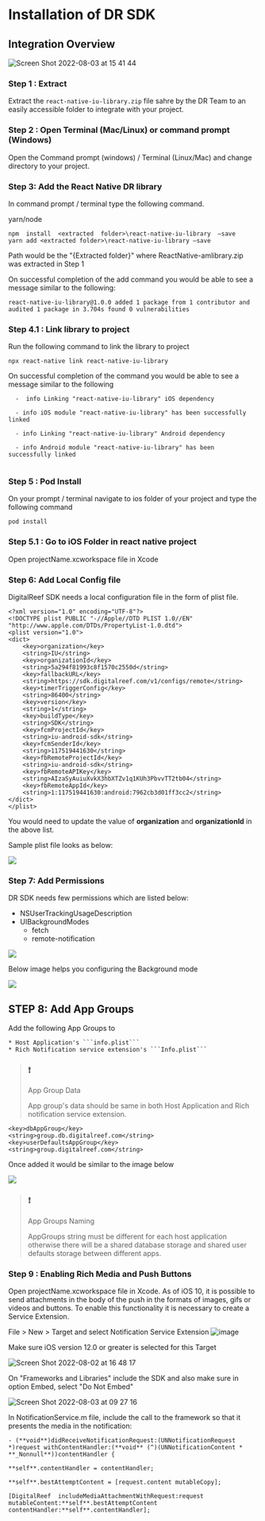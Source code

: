 # **Installation of DR SDK**

[](https://developers.digitalreef.com/docs/integration-of-dr-ios-react-native-sdk#installation-of-dr-sdk)
## Integration Overview 
![Screen Shot 2022-08-03 at 15 41 44](https://user-images.githubusercontent.com/95364508/182685046-3fa9dfed-070a-4423-aa2f-45b3bba09157.png)

### Step 1 : Extract

[](https://developers.digitalreef.com/docs/integration-of-dr-ios-react-native-sdk#step-1--extract)

Extract the  `react-native-iu-library.zip`  file sahre by the DR Team to an easily accessible folder to integrate with your project.

### Step 2 : Open Terminal (Mac/Linux) or command prompt (Windows)

[](https://developers.digitalreef.com/docs/integration-of-dr-ios-react-native-sdk#step-2--open-terminal-maclinux-or-command-prompt-windows)

Open the Command prompt (windows) / Terminal (Linux/Mac) and change directory to your project.

### Step 3: Add the React Native DR library

[](https://developers.digitalreef.com/docs/integration-of-dr-ios-react-native-sdk#step-3-add-the-react-native-dr-library)

In command prompt / terminal type the following command.

yarn/node

```
npm  install  <extracted  folder>\react-native-iu-library  –save
yarn add <extracted folder>\react-native-iu-library –save
```

Path would be the "{Extracted folder}" where ReactNative-amlibrary.zip was extracted in Step 1

On successful completion of the add command you would be able to see a message similar to the following:

```
react-native-iu-library@1.0.0 added 1 package from 1 contributor and audited 1 package in 3.704s found 0 vulnerabilities

```

### Step 4.1 : Link library to project

[](https://developers.digitalreef.com/docs/integration-of-dr-ios-react-native-sdk#step-4--link-library-to-project)

Run the following command to link the library to project

```
npx react-native link react-native-iu-library 

```

On successful completion of the command you would be able to see a message similar to the following

```
  -  info Linking "react-native-iu-library" iOS dependency 
    
  - info iOS module "react-native-iu-library" has been successfully linked 
    
  - info Linking "react-native-iu-library" Android dependency 
    
  - info Android module "react-native-iu-library" has been successfully linked 


```
### Step 5 : Pod Install

[](https://developers.digitalreef.com/docs/integration-of-dr-ios-react-native-sdk#step-5--pod-install)

On your prompt / terminal navigate to ios folder of your project and type the following command

```
pod install

```
### Step 5.1 : Go to iOS Folder in react native project

Open projectName.xcworkspace file in Xcode

### Step 6: Add Local Config file

[](https://developers.digitalreef.com/docs/integration-of-dr-ios-react-native-sdk#step-6-add-local-config-file)

DigitalReef SDK needs a local configuration file in the form of plist file.

```
<?xml version="1.0" encoding="UTF-8"?>
<!DOCTYPE plist PUBLIC "-//Apple//DTD PLIST 1.0//EN" "http://www.apple.com/DTDs/PropertyList-1.0.dtd">
<plist version="1.0">
<dict>
    <key>organization</key>
    <string>IU</string>
    <key>organizationId</key>
    <string>5a294f81993c8f1570c2550d</string>
    <key>fallbackURL</key>
    <string>https://sdk.digitalreef.com/v1/configs/remote</string>
    <key>timerTriggerConfig</key>
    <string>86400</string>
    <key>version</key>
    <string>1</string>
    <key>buildType</key>
    <string>SDK</string>
    <key>fcmProjectId</key>
    <string>iu-android-sdk</string>
    <key>fcmSenderId</key>
    <string>117519441630</string>
    <key>fbRemoteProjectId</key>
    <string>iu-android-sdk</string>
    <key>fbRemoteAPIKey</key>
    <string>AIzaSyAuiuXvkX3hbXTZv1q1KUh3PbvvTT2tb04</string>
    <key>fbRemoteAppId</key>
    <string>1:117519441630:android:7962cb3d01ff3cc2</string>
</dict>
</plist>

```

You would need to update the value of  **organization**  and  **organizationId**  in the above list.

Sample plist file looks as below:

![](https://files.readme.io/210c2fa-8ef4d9a-image1.png)

### Step 7: Add Permissions

[](https://developers.digitalreef.com/docs/integration-of-dr-ios-react-native-sdk#step-7-add-permissions)

DR SDK needs few permissions which are listed below:

-   NSUserTrackingUsageDescription
-   UIBackgroundModes
    -   fetch
    -   remote-notification

![](https://files.readme.io/d0cb117-d85c033-image3.png)

Below image helps you configuring the Background mode

![](https://files.readme.io/70f0ef6-11a85f0-image4.gif)

## STEP 8: Add App Groups

[](https://developers.digitalreef.com/docs/integration-of-dr-ios-react-native-sdk#4-add-app-groups)

Add the following App Groups to

```
* Host Application's ```info.plist```
* Rich Notification service extension's ```Info.plist```

```

> ### ❗
> 
> App Group Data
> 
> App group's data should be same in both Host Application and Rich notification service extension.

```
<key>dbAppGroup</key>
<string>group.db.digitalreef.com</string>
<key>userDefaultsAppGroup</key>
<string>group.digitalreef.com</string>

```

Once added it would be similar to the image below

![](https://files.readme.io/e2c462c-fe2c7cf-image5.png)

> ### ❗
> 
> App Groups Naming
> 
> AppGroups string must be different for each host application otherwise there will be a shared database storage and shared user defaults storage between different apps.

 ### Step 9 : Enabling Rich Media and Push Buttons

Open projectName.xcworkspace file in Xcode.
As of iOS 10, it is possible to send attachments in the body of the push in the formats of images, gifs or videos 
and buttons. To enable this functionality it is necessary to create a Service Extension.

 File > New > Target and select Notification Service Extension
 	 ![image](https://user-images.githubusercontent.com/95364508/182460305-a1ee5087-67a5-4525-9d73-c190d4c09a41.png)
	 
 Make sure iOS version 12.0 or greater is selected for this Target

![Screen Shot 2022-08-02 at 16 48 17](https://user-images.githubusercontent.com/95364508/182460713-1ed26cb3-b8cf-4636-bb9a-5405fcaff6ec.png)

 On "Frameworks and Libraries" include the SDK and also make sure in option Embed, select "Do Not Embed"

![Screen Shot 2022-08-03 at 09 27 16](https://user-images.githubusercontent.com/95364508/182607426-2a7c3d3d-4317-4856-8293-db55ca6080d8.png)

In NotificationService.m file, include the call to the framework so that it presents the media in the notification:
   

    - (**void**)didReceiveNotificationRequest:(UNNotificationRequest *)request withContentHandler:(**void** (^)(UNNotificationContent * **_Nonnull**))contentHandler {
    
    **self**.contentHandler = contentHandler;
    
    **self**.bestAttemptContent = [request.content mutableCopy];
    
    [DigitalReef  includeMediaAttachmentWithRequest:request mutableContent:**self**.bestAttemptContent  contentHandler:**self**.contentHandler];
